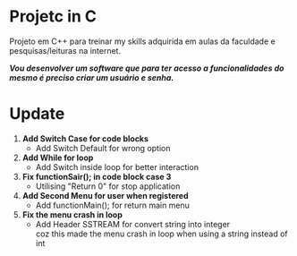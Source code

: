 # Projetc in C
 Projeto em C++ para treinar my skills adquirida em aulas da faculdade e pesquisas/leituras na internet.

***Vou desenvolver um software que para ter acesso a funcionalidades do mesmo é preciso criar um usuário e senha.***

# Update

1. **Add Switch Case for code blocks**
   * Add Switch Default for wrong option
2. **Add While for loop**
   * Add Switch inside loop for better interaction
3. **Fix functionSair(); in code block case 3**
   * Utilising "Return 0" for stop application
4. **Add Second Menu for user when registered**
   * Add functionMain(); for return main menu
5. **Fix the menu crash in loop**
   * Add Header SSTREAM for convert string into integer  
coz this made the menu crash in loop when using a string instead of int
&nbsp;


